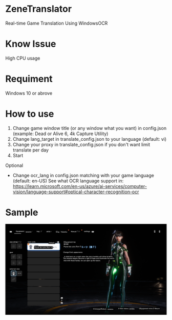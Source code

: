 # ZeneTranslator
Real-time Game Translation Using WindowsOCR
# Know Issue 
High CPU usage 
# Requiment
Windows 10 or abrove
# How to use
1. Change game window title (or any window what you want) in config.json (example: Dead or Alive 6, 4k Capture Utility)
2. Change lang_target in translate_config.json to your language (default: vi)
3. Change your proxy in translate_config.json if you don't want limit translate per day
4. Start

Optional
- Change ocr_lang in config.json matching with your game language (default: en-US)
See what OCR language support in: https://learn.microsoft.com/en-us/azure/ai-services/computer-vision/language-support#optical-character-recognition-ocr

# Sample
<img src="https://github.com/zeneisis/ZeneTranslator/blob/main/sample.png">
